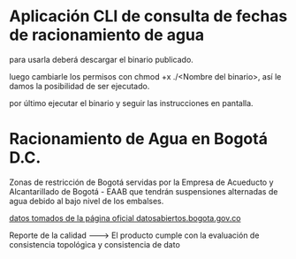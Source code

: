 # Aplicación CLI de consulta de fechas de racionamiento de agua
para usarla deberá descargar el binario publicado.

luego cambiarle los permisos con chmod +x ./\<Nombre del binario\>, así le damos la posibilidad de ser ejecutado.

por último ejecutar el binario y seguir las instrucciones en pantalla.


# Racionamiento de Agua en Bogotá D.C.

Zonas de restricción de Bogotá servidas por la Empresa de Acueducto y Alcantarillado de Bogotá - EAAB que tendrán suspensiones alternadas de agua debido al bajo nivel de los embalses. 

[datos tomados de la página oficial datosabiertos.bogota.gov.co](https://datosabiertos.bogota.gov.co/dataset/racionamiento-agua-bogota-d-c)

Reporte de la calidad ---> El producto cumple con la evaluación de consistencia topológica y consistencia de dato
